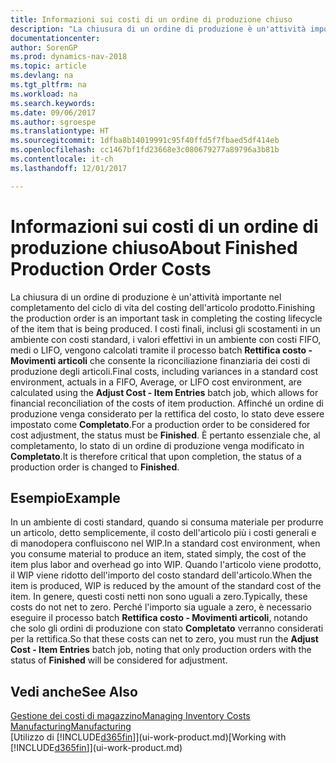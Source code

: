 ```yaml
---
title: Informazioni sui costi di un ordine di produzione chiuso
description: "La chiusura di un ordine di produzione è un'attività importante nel completamento del ciclo di vita del costing dell'articolo prodotto. I costi finali, inclusi gli scostamenti in un ambiente con costi standard, i valori effettivi in un ambiente con costi FIFO, medi o LIFO, vengono calcolati tramite il processo batch **Rettifica costo - Movimenti articoli**."
documentationcenter: 
author: SorenGP
ms.prod: dynamics-nav-2018
ms.topic: article
ms.devlang: na
ms.tgt_pltfrm: na
ms.workload: na
ms.search.keywords: 
ms.date: 09/06/2017
ms.author: sgroespe
ms.translationtype: HT
ms.sourcegitcommit: 1dfba8b14019991c95f40ffd5f7fbaed5df414eb
ms.openlocfilehash: cc1467bf1fd23668e3c080679277a89796a3b81b
ms.contentlocale: it-ch
ms.lasthandoff: 12/01/2017

---
```

# <a name="about-finished-production-order-costs"></a><span data-ttu-id="0b8fa-104">Informazioni sui costi di un ordine di produzione chiuso</span><span class="sxs-lookup"><span data-stu-id="0b8fa-104">About Finished Production Order Costs</span></span>
<span data-ttu-id="0b8fa-105">La chiusura di un ordine di produzione è un'attività importante nel completamento del ciclo di vita del costing dell'articolo prodotto.</span><span class="sxs-lookup"><span data-stu-id="0b8fa-105">Finishing the production order is an important task in completing the costing lifecycle of the item that is being produced.</span></span> <span data-ttu-id="0b8fa-106">I costi finali, inclusi gli scostamenti in un ambiente con costi standard, i valori effettivi in un ambiente con costi FIFO, medi o LIFO, vengono calcolati tramite il processo batch **Rettifica costo - Movimenti articoli** che consente la riconciliazione finanziaria dei costi di produzione degli articoli.</span><span class="sxs-lookup"><span data-stu-id="0b8fa-106">Final costs, including variances in a standard cost environment, actuals in a FIFO, Average, or LIFO cost environment, are calculated using the **Adjust Cost - Item Entries** batch job, which allows for financial reconciliation of the costs of item production.</span></span> <span data-ttu-id="0b8fa-107">Affinché un ordine di produzione venga considerato per la rettifica del costo, lo stato deve essere impostato come **Completato**.</span><span class="sxs-lookup"><span data-stu-id="0b8fa-107">For a production order to be considered for cost adjustment, the status must be **Finished**.</span></span> <span data-ttu-id="0b8fa-108">È pertanto essenziale che, al completamento, lo stato di un ordine di produzione venga modificato in **Completato**.</span><span class="sxs-lookup"><span data-stu-id="0b8fa-108">It is therefore critical that upon completion, the status of a production order is changed to **Finished**.</span></span>  

## <a name="example"></a><span data-ttu-id="0b8fa-109">Esempio</span><span class="sxs-lookup"><span data-stu-id="0b8fa-109">Example</span></span>  
 <span data-ttu-id="0b8fa-110">In un ambiente di costi standard, quando si consuma materiale per produrre un articolo, detto semplicemente, il costo dell'articolo più i costi generali e di manodopera confluiscono nel WIP.</span><span class="sxs-lookup"><span data-stu-id="0b8fa-110">In a standard cost environment, when you consume material to produce an item, stated simply, the cost of the item plus labor and overhead go into WIP.</span></span> <span data-ttu-id="0b8fa-111">Quando l'articolo viene prodotto, il WIP viene ridotto dell'importo del costo standard dell'articolo.</span><span class="sxs-lookup"><span data-stu-id="0b8fa-111">When the item is produced, WIP is reduced by the amount of the standard cost of the item.</span></span> <span data-ttu-id="0b8fa-112">In genere, questi costi netti non sono uguali a zero.</span><span class="sxs-lookup"><span data-stu-id="0b8fa-112">Typically, these costs do not net to zero.</span></span> <span data-ttu-id="0b8fa-113">Perché l'importo sia uguale a zero, è necessario eseguire il processo batch **Rettifica costo - Movimenti articoli**, notando che solo gli ordini di produzione con stato **Completato** verranno considerati per la rettifica.</span><span class="sxs-lookup"><span data-stu-id="0b8fa-113">So that these costs can net to zero, you must run the **Adjust Cost - Item Entries** batch job, noting that only production orders with the status of **Finished** will be considered for adjustment.</span></span>  

## <a name="see-also"></a><span data-ttu-id="0b8fa-114">Vedi anche</span><span class="sxs-lookup"><span data-stu-id="0b8fa-114">See Also</span></span>  
[<span data-ttu-id="0b8fa-115">Gestione dei costi di magazzino</span><span class="sxs-lookup"><span data-stu-id="0b8fa-115">Managing Inventory Costs</span></span>](finance-manage-inventory-costs.md)  
[<span data-ttu-id="0b8fa-116">Manufacturing</span><span class="sxs-lookup"><span data-stu-id="0b8fa-116">Manufacturing</span></span>](production-manage-manufacturing.md)  
<span data-ttu-id="0b8fa-117">[Utilizzo di [!INCLUDE[d365fin](includes/d365fin_md.md)]](ui-work-product.md)</span><span class="sxs-lookup"><span data-stu-id="0b8fa-117">[Working with [!INCLUDE[d365fin](includes/d365fin_md.md)]](ui-work-product.md)</span></span>

